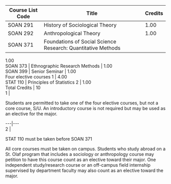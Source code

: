 Course List  Code  |  Title  |  Credits  
---|---|---  
SOAN 291  |  History of Sociological Theory  |  1.00  
SOAN 292  |  Anthropological Theory  |  1.00  
SOAN 371  |  Foundations of Social Science Research: Quantitative Methods  |
1.00  
SOAN 373  |  Ethnographic Research Methods  |  1.00  
SOAN 399  |  Senior Seminar  |  1.00  
Four elective courses  1  |  4.00  
STAT 110  |  Principles of Statistics  2  |  1.00  
Total Credits  |  10  
1  |

Students are permitted to take one of the four elective courses, but not a
core course, S/U. An introductory course is not required but may be used as an
elective for the major.  
  
---|---  
2  |

STAT 110 must be taken before SOAN 371  
  
All core courses must be taken on campus. Students who study abroad on a St.
Olaf program that includes a sociology or anthropology course may petition to
have this course count as an elective toward their major. One independent
study/research course or an off-campus field internship supervised by
department faculty may also count as an elective toward the major.

